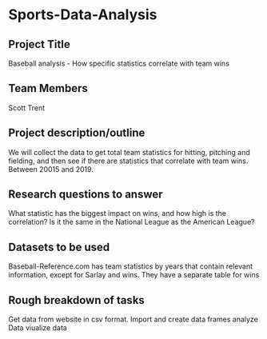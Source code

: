 # Sports-Data-Analysis

## Project Title
Baseball analysis - How specific statistics correlate with team wins

## Team Members
Scott
Trent

## Project description/outline
We will collect the data to get total team statistics for hitting, pitching and fielding, and then see if there are statistics that correlate with team wins. Between 20015 and 2019.

## Research questions to answer
What statistic has the biggest impact on wins, and how high is the correlation?
Is it the same in the National League as the American League?


## Datasets to be used
Baseball-Reference.com has team statistics by years that contain relevant information, except for Sarlay and wins. They have a separate table for wins

## Rough breakdown of tasks
Get data from website in csv format.
Import and create data frames
analyze Data
viualize data
